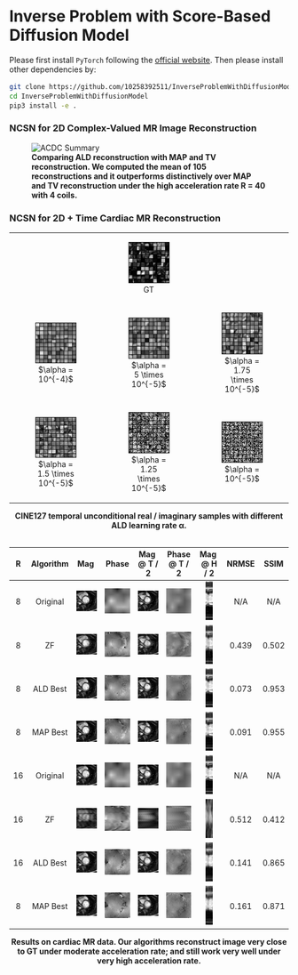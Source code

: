 # Inverse Problem with Score-Based Diffusion Model
Please first install `PyTorch` following the [official website](https://pytorch.org/). Then please install other 
dependencies by:
```bash
git clone https://github.com/10258392511/InverseProblemWithDiffusionModel
cd InverseProblemWithDiffusionModel
pip3 install -e .
```
### NCSN for 2D Complex-Valued MR Image Reconstruction
<figure>
    <img src="readme_images/acdc_summary.gif" alt="ACDC Summary">
    <figcaption><strong>Comparing ALD reconstruction with MAP and TV reconstruction. We computed the mean of 105 reconstructions and it outperforms distinctively over MAP and TV reconstruction under the high acceleration rate R = 40 with 4 coils.</strong></figcaption>
</figure>

### NCSN for 2D + Time Cardiac MR Reconstruction
<table align="center" id="NCSN-3D-unconditional">
    <tbody align="center">
        <tr>
            <td></td>
            <td><figure><img src="readme_images/GT.gif" alt="CINE127 GT blocks"> <br> <figurecaption>GT</figurecaption></figure></td>
            <td></td>
        </tr>
        <tr>
            <td><figure> <img src="readme_images/lr_1e-4.gif" alt="sample with lr 1e-4"> <br> <figurecaption>$\alpha = 10^{-4}$</figurecaption></figure></td>
            <td><figure> <img src="readme_images/lr_5e-5.gif" alt="sample with lr 5e-5"> <br> <figurecaption>$\alpha = 5 \times 10^{-5}$</figurecaption></figure></td>
            <td><figure> <img src="readme_images/lr_1_75e-5.gif" alt="sample with lr 1.75e-4"> <br> <figurecaption>$\alpha = 1.75 \times 10^{-5}$</figurecaption></figure></td>
        </tr>
        <tr>
            <td><figure> <img src="readme_images/lr_1_5e-5.gif" alt="sample with lr 1.5e-5"> <br> <figurecaption>$\alpha = 1.5 \times 10^{-5}$</figurecaption></figure></td>
            <td><figure> <img src="readme_images/lr_1_25e-5.gif" alt="sample with lr 1.25e-4"> <br> <figurecaption>$\alpha = 1.25 \times 10^{-5}$</figurecaption></figure></td>
            <td><figure> <img src="readme_images/lr_1e-5.gif" alt="sample with lr 1e-5"> <br> <figurecaption>$\alpha = 10^{-5}$</figurecaption></figure></td>
        </tr>
    </tbody>
    
    
</table>
<div align="center">
    <strong>CINE127 temporal unconditional real / imaginary samples with different ALD learning rate &alpha;.</strong>
</div>

<br>
<table align="center" id="NCSN-3D-results">
    <tr>
        <th>R</th>
        <th>Algorithm</th>
        <th>Mag<span style="color: white;">.</span></th>
        <th >Phase</th>
        <th>Mag<span style="color: white;">.</span> @ T / 2</th>
        <th>Phase @ T / 2</th>
        <th>Mag<span style="color: white;">.</span> @ H / 2</th>
        <th>NRMSE</th>
        <th>SSIM</th>
    </tr>
    <tbody align="center">
        <tr>
            <td>8</td>
            <td>Original</td>
            <td><img src="readme_images/qualitative_2d_time_readme/R_8/original/mag.gif" alt="original mag"></td>
            <td><img src="readme_images/qualitative_2d_time_readme/R_8/original/phase.gif" alt="original phase"></td>
            <td><img src="readme_images/qualitative_2d_time_readme/R_8/original/half_T_mag.png" alt="original mag at half T"></td>
            <td><img src="readme_images/qualitative_2d_time_readme/R_8/original/half_T_phase.png" alt="original phase at half T"></td>
            <td><img src="readme_images/qualitative_2d_time_readme/R_8/original/half_H_mag.png" alt="original mag at half H" height=70></td>
            <td>N/A</td>
            <td>N/A</td>
        </tr>
        <tr>
            <td>8</td>
            <td>ZF</td>
            <td><img src="readme_images/qualitative_2d_time_readme/R_8/ZF/mag.gif" alt="ZF mag"></td>
            <td><img src="readme_images/qualitative_2d_time_readme/R_8/ZF/phase.gif" alt="ZF phase"></td>
            <td><img src="readme_images/qualitative_2d_time_readme/R_8/ZF/half_T_mag.png" alt="ZF mag at half T"></td>
            <td><img src="readme_images/qualitative_2d_time_readme/R_8/ZF/half_T_phase.png" alt="ZF phase at half T"></td>
            <td><img src="readme_images/qualitative_2d_time_readme/R_8/ZF/half_H_mag.png" alt="ZF mag at half H" height=70></td>
            <td>0.439</td>
            <td>0.502</td>
        </tr>
        <tr>
            <td>8</td>
            <td>ALD Best</td>
            <td><img src="readme_images/qualitative_2d_time_readme/R_8/ALD/mag.gif" alt="ALD best mag"></td>
            <td><img src="readme_images/qualitative_2d_time_readme/R_8/ALD/phase.gif" alt="ALD best phase"></td>
            <td><img src="readme_images/qualitative_2d_time_readme/R_8/ALD/half_T_mag.png" alt="ALD best mag at half T"></td>
            <td><img src="readme_images/qualitative_2d_time_readme/R_8/ALD/half_T_phase.png" alt="ALD best phase at half T"></td>
            <td><img src="readme_images/qualitative_2d_time_readme/R_8/ALD/half_H_mag.png" alt="ALD best mag at half H" height=70></td>
            <td>0.073</td>
            <td>0.953</td>
        </tr>
        <tr>
            <td>8</td>
            <td>MAP Best</td>
            <td><img src="readme_images/qualitative_2d_time_readme/R_8/MAP/mag.gif" alt="MAP best mag"></td>
            <td><img src="readme_images/qualitative_2d_time_readme/R_8/MAP/phase.gif" alt="MAP best phase"></td>
            <td><img src="readme_images/qualitative_2d_time_readme/R_8/MAP/half_T_mag.png" alt="MAP best mag at half T"></td>
            <td><img src="readme_images/qualitative_2d_time_readme/R_8/MAP/half_T_phase.png" alt="MAP best phase at half T"></td>
            <td><img src="readme_images/qualitative_2d_time_readme/R_8/MAP/half_H_mag.png" alt="MAP best mag at half H" height=70></td>
            <td>0.091</td>
            <td>0.955</td>
        </tr>
        <tr>
            <td>16</td>
            <td>Original</td>
            <td><img src="readme_images/qualitative_2d_time_readme/R_16/original/mag.gif" alt="original mag"></td>
            <td><img src="readme_images/qualitative_2d_time_readme/R_16/original/phase.gif" alt="original phase"></td>
            <td><img src="readme_images/qualitative_2d_time_readme/R_16/original/half_T_mag.png" alt="original mag at half T"></td>
            <td><img src="readme_images/qualitative_2d_time_readme/R_16/original/half_T_phase.png" alt="original phase at half T"></td>
            <td><img src="readme_images/qualitative_2d_time_readme/R_16/original/half_H_mag.png" alt="original mag at half H" height=70></td>
            <td>N/A</td>
            <td>N/A</td>
        </tr>
        <tr>
            <td>16</td>
            <td>ZF</td>
            <td><img src="readme_images/qualitative_2d_time_readme/R_16/ZF/mag.gif" alt="ZF mag"></td>
            <td><img src="readme_images/qualitative_2d_time_readme/R_16/ZF/phase.gif" alt="ZF phase"></td>
            <td><img src="readme_images/qualitative_2d_time_readme/R_16/ZF/half_T_mag.png" alt="ZF mag at half T"></td>
            <td><img src="readme_images/qualitative_2d_time_readme/R_16/ZF/half_T_phase.png" alt="ZF phase at half T"></td>
            <td><img src="readme_images/qualitative_2d_time_readme/R_16/ZF/half_H_mag.png" alt="ZF mag at half H" height=70></td>
            <td>0.512</td>
            <td>0.412</td>
        </tr>
        <tr>
            <td>16</td>
            <td>ALD Best</td>
            <td><img src="readme_images/qualitative_2d_time_readme/R_16/ALD/mag.gif" alt="ALD best mag"></td>
            <td><img src="readme_images/qualitative_2d_time_readme/R_16/ALD/phase.gif" alt="ALD best phase"></td>
            <td><img src="readme_images/qualitative_2d_time_readme/R_16/ALD/half_T_mag.png" alt="ALD best mag at half T"></td>
            <td><img src="readme_images/qualitative_2d_time_readme/R_16/ALD/half_T_phase.png" alt="ALD best phase at half T"></td>
            <td><img src="readme_images/qualitative_2d_time_readme/R_16/ALD/half_H_mag.png" alt="ALD best mag at half H" height=70></td>
            <td>0.141</td>
            <td>0.865</td>
        </tr>
        <tr>
            <td>8</td>
            <td>MAP Best</td>
            <td><img src="readme_images/qualitative_2d_time_readme/R_16/MAP/mag.gif" alt="MAP best mag"></td>
            <td><img src="readme_images/qualitative_2d_time_readme/R_16/MAP/phase.gif" alt="MAP best phase"></td>
            <td><img src="readme_images/qualitative_2d_time_readme/R_16/MAP/half_T_mag.png" alt="MAP best mag at half T"></td>
            <td><img src="readme_images/qualitative_2d_time_readme/R_16/MAP/half_T_phase.png" alt="MAP best phase at half T"></td>
            <td><img src="readme_images/qualitative_2d_time_readme/R_16/MAP/half_H_mag.png" alt="MAP best mag at half H" height=70></td>
            <td>0.161</td>
            <td>0.871</td>
        </tr>
    </tbody>
</table>

<div align="center">
    <strong>Results on cardiac MR data. Our algorithms reconstruct image very close to GT under moderate acceleration rate; and still work very well under very high acceleration rate. </strong>
</div>
